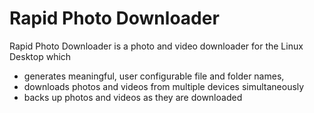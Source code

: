 # Rapid Photo Downloader

Rapid Photo Downloader is a photo and video downloader for the Linux Desktop which
- generates meaningful, user configurable file and folder names,
- downloads photos and videos from multiple devices simultaneously
- backs up photos and videos as they are downloaded
